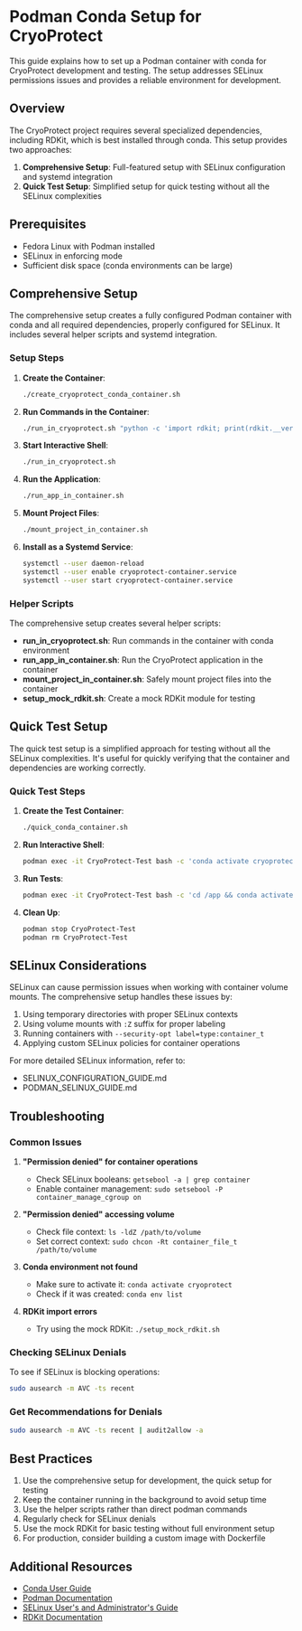 # Podman Conda Setup for CryoProtect

This guide explains how to set up a Podman container with conda for CryoProtect development and testing. The setup addresses SELinux permissions issues and provides a reliable environment for development.

## Overview

The CryoProtect project requires several specialized dependencies, including RDKit, which is best installed through conda. This setup provides two approaches:

1. **Comprehensive Setup**: Full-featured setup with SELinux configuration and systemd integration
2. **Quick Test Setup**: Simplified setup for quick testing without all the SELinux complexities

## Prerequisites

- Fedora Linux with Podman installed
- SELinux in enforcing mode
- Sufficient disk space (conda environments can be large)

## Comprehensive Setup

The comprehensive setup creates a fully configured Podman container with conda and all required dependencies, properly configured for SELinux. It includes several helper scripts and systemd integration.

### Setup Steps

1. **Create the Container**:
   ```bash
   ./create_cryoprotect_conda_container.sh
   ```

2. **Run Commands in the Container**:
   ```bash
   ./run_in_cryoprotect.sh "python -c 'import rdkit; print(rdkit.__version__)'"
   ```

3. **Start Interactive Shell**:
   ```bash
   ./run_in_cryoprotect.sh
   ```

4. **Run the Application**:
   ```bash
   ./run_app_in_container.sh
   ```

5. **Mount Project Files**:
   ```bash
   ./mount_project_in_container.sh
   ```

6. **Install as a Systemd Service**:
   ```bash
   systemctl --user daemon-reload
   systemctl --user enable cryoprotect-container.service
   systemctl --user start cryoprotect-container.service
   ```

### Helper Scripts

The comprehensive setup creates several helper scripts:

- **run_in_cryoprotect.sh**: Run commands in the container with conda environment
- **run_app_in_container.sh**: Run the CryoProtect application in the container
- **mount_project_in_container.sh**: Safely mount project files into the container
- **setup_mock_rdkit.sh**: Create a mock RDKit module for testing

## Quick Test Setup

The quick test setup is a simplified approach for testing without all the SELinux complexities. It's useful for quickly verifying that the container and dependencies are working correctly.

### Quick Test Steps

1. **Create the Test Container**:
   ```bash
   ./quick_conda_container.sh
   ```

2. **Run Interactive Shell**:
   ```bash
   podman exec -it CryoProtect-Test bash -c 'conda activate cryoprotect && bash'
   ```

3. **Run Tests**:
   ```bash
   podman exec -it CryoProtect-Test bash -c 'cd /app && conda activate cryoprotect && python test_import.py'
   ```

4. **Clean Up**:
   ```bash
   podman stop CryoProtect-Test
   podman rm CryoProtect-Test
   ```

## SELinux Considerations

SELinux can cause permission issues when working with container volume mounts. The comprehensive setup handles these issues by:

1. Using temporary directories with proper SELinux contexts
2. Using volume mounts with `:Z` suffix for proper labeling
3. Running containers with `--security-opt label=type:container_t`
4. Applying custom SELinux policies for container operations

For more detailed SELinux information, refer to:
- SELINUX_CONFIGURATION_GUIDE.md
- PODMAN_SELINUX_GUIDE.md

## Troubleshooting

### Common Issues

1. **"Permission denied" for container operations**
   - Check SELinux booleans: `getsebool -a | grep container`
   - Enable container management: `sudo setsebool -P container_manage_cgroup on`

2. **"Permission denied" accessing volume**
   - Check file context: `ls -ldZ /path/to/volume`
   - Set correct context: `sudo chcon -Rt container_file_t /path/to/volume`

3. **Conda environment not found**
   - Make sure to activate it: `conda activate cryoprotect`
   - Check if it was created: `conda env list`

4. **RDKit import errors**
   - Try using the mock RDKit: `./setup_mock_rdkit.sh`

### Checking SELinux Denials

To see if SELinux is blocking operations:
```bash
sudo ausearch -m AVC -ts recent
```

### Get Recommendations for Denials

```bash
sudo ausearch -m AVC -ts recent | audit2allow -a
```

## Best Practices

1. Use the comprehensive setup for development, the quick setup for testing
2. Keep the container running in the background to avoid setup time
3. Use the helper scripts rather than direct podman commands
4. Regularly check for SELinux denials
5. Use the mock RDKit for basic testing without full environment setup
6. For production, consider building a custom image with Dockerfile

## Additional Resources

- [Conda User Guide](https://docs.conda.io/projects/conda/en/latest/user-guide/)
- [Podman Documentation](https://podman.io/docs)
- [SELinux User's and Administrator's Guide](https://access.redhat.com/documentation/en-us/red_hat_enterprise_linux/7/html/selinux_users_and_administrators_guide/)
- [RDKit Documentation](https://www.rdkit.org/docs/)